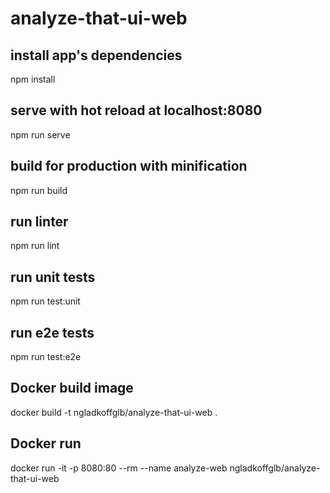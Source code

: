 # analyze-that-ui-web

## install app's dependencies
npm install

## serve with hot reload at localhost:8080
npm run serve

## build for production with minification
npm run build

## run linter
npm run lint

## run unit tests
npm run test:unit

## run e2e tests
npm run test:e2e

## Docker build image
docker build -t ngladkoffglb/analyze-that-ui-web .

## Docker run
docker run -it -p 8080:80 --rm --name analyze-web ngladkoffglb/analyze-that-ui-web
